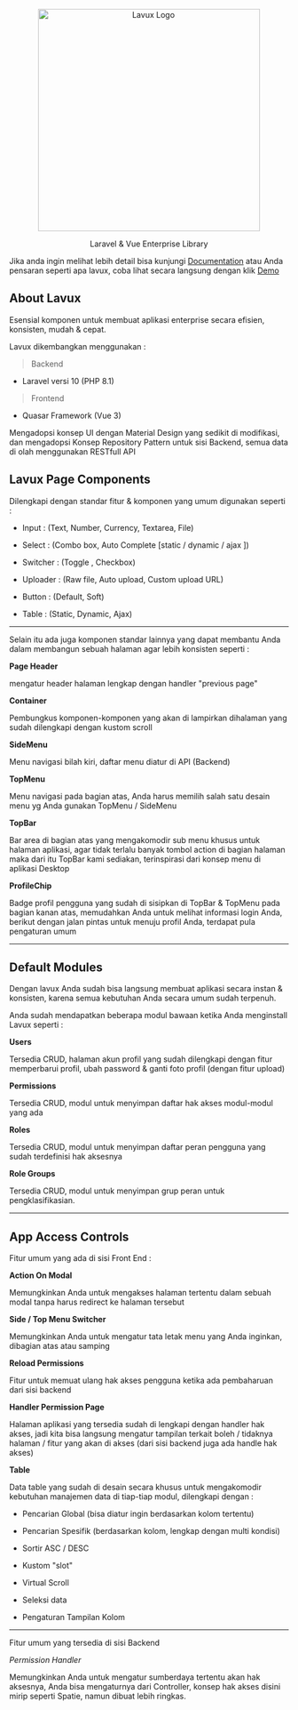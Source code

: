 <p align="center"><a href="https://lavux.sopeus.com" target="_blank"><img src="https://lavux.sopeus.com/assets/logo.png" width="400" alt="Lavux Logo"></a></p>
<p align="center">
Laravel & Vue Enterprise Library <br>
</p>

Jika anda ingin melihat lebih detail bisa kunjungi [Documentation](https://lavux-doc.sopeus.com/)
atau Anda pensaran seperti apa lavux, coba lihat secara langsung dengan klik [Demo](https://lavux.sopeus.com/)


## About Lavux

Esensial komponen untuk membuat aplikasi enterprise secara efisien, konsisten, mudah & cepat.

Lavux dikembangkan menggunakan : 

> Backend
- Laravel versi 10 (PHP 8.1)

> Frontend
- Quasar Framework (Vue 3)


Mengadopsi konsep UI dengan Material Design yang sedikit di modifikasi, dan mengadopsi Konsep Repository Pattern untuk sisi Backend, semua data di olah menggunakan RESTfull API

## Lavux Page Components

Dilengkapi dengan standar fitur & komponen yang umum digunakan seperti :

- Input : (Text, Number, Currency, Textarea, File)

- Select : (Combo box, Auto Complete [static / dynamic / ajax ])

- Switcher : (Toggle , Checkbox)

- Uploader : (Raw file, Auto upload, Custom upload URL)

- Button : (Default, Soft)

- Table : (Static, Dynamic, Ajax)

---

Selain itu ada juga komponen standar lainnya yang dapat membantu Anda dalam membangun sebuah halaman agar lebih konsisten seperti : 

**Page Header**

mengatur header halaman lengkap dengan handler "previous page"


**Container**

Pembungkus komponen-komponen yang akan di lampirkan dihalaman yang sudah dilengkapi dengan kustom scroll


**SideMenu**

Menu navigasi bilah kiri, daftar menu diatur di API (Backend)


**TopMenu**

Menu navigasi pada bagian atas, Anda harus memilih salah satu desain menu yg Anda gunakan TopMenu / SideMenu


**TopBar**

Bar area di bagian atas yang mengakomodir sub menu khusus untuk halaman aplikasi, agar tidak terlalu banyak tombol action di bagian halaman maka dari itu TopBar kami sediakan, terinspirasi dari konsep menu di aplikasi Desktop


**ProfileChip**

Badge profil pengguna yang sudah di sisipkan di TopBar & TopMenu pada bagian kanan atas, memudahkan Anda untuk melihat informasi login Anda, berikut dengan jalan pintas untuk menuju profil Anda, terdapat pula pengaturan umum



---

## Default Modules

Dengan lavux Anda sudah bisa langsung membuat aplikasi secara instan & konsisten, karena semua kebutuhan Anda secara umum sudah terpenuh.

Anda sudah mendapatkan beberapa modul bawaan ketika Anda menginstall Lavux seperti : 

**Users**

Tersedia CRUD, halaman akun profil yang sudah dilengkapi dengan fitur memperbarui profil, ubah password & ganti foto profil (dengan fitur upload)


**Permissions**

Tersedia CRUD, modul untuk menyimpan daftar hak akses modul-modul yang ada


**Roles**

Tersedia CRUD, modul untuk menyimpan daftar  peran pengguna yang sudah terdefinisi hak aksesnya


**Role Groups**

Tersedia CRUD, modul untuk menyimpan grup peran untuk pengklasifikasian.


---

## App Access Controls

Fitur umum yang ada di sisi Front End :

**Action On Modal**

Memungkinkan Anda untuk mengakses halaman tertentu dalam sebuah modal tanpa harus redirect ke halaman tersebut


**Side / Top Menu Switcher**

Memungkinkan Anda untuk mengatur tata letak menu yang Anda inginkan, dibagian atas atau samping


**Reload Permissions**

Fitur untuk memuat ulang hak akses pengguna ketika ada pembaharuan dari sisi backend


**Handler Permission Page**

Halaman aplikasi yang tersedia sudah di lengkapi dengan handler hak akses, jadi kita bisa langsung mengatur tampilan terkait boleh / tidaknya halaman / fitur yang akan di akses (dari sisi backend juga ada handle hak akses)


**Table**

Data table yang sudah di desain secara khusus untuk mengakomodir kebutuhan manajemen data di tiap-tiap modul, dilengkapi dengan :

- Pencarian Global (bisa diatur ingin berdasarkan kolom tertentu)

- Pencarian Spesifik 
(berdasarkan kolom, lengkap dengan multi kondisi)

- Sortir ASC / DESC

- Kustom "slot"

- Virtual Scroll

- Seleksi data

- Pengaturan Tampilan Kolom


---

Fitur umum yang tersedia di sisi Backend

*Permission Handler*

Memungkinkan Anda untuk mengatur sumberdaya tertentu akan hak aksesnya, Anda bisa mengaturnya dari Controller, konsep hak akses disini mirip seperti Spatie, namun dibuat lebih ringkas.


